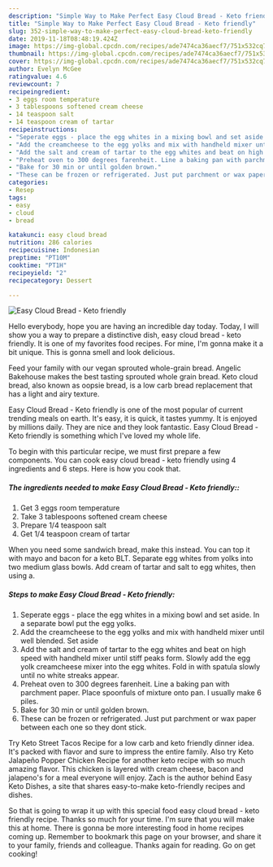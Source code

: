 ```yaml
---
description: "Simple Way to Make Perfect Easy Cloud Bread - Keto friendly"
title: "Simple Way to Make Perfect Easy Cloud Bread - Keto friendly"
slug: 352-simple-way-to-make-perfect-easy-cloud-bread-keto-friendly
date: 2019-11-18T08:48:19.424Z
image: https://img-global.cpcdn.com/recipes/ade7474ca36aecf7/751x532cq70/easy-cloud-bread-keto-friendly-recipe-main-photo.jpg
thumbnail: https://img-global.cpcdn.com/recipes/ade7474ca36aecf7/751x532cq70/easy-cloud-bread-keto-friendly-recipe-main-photo.jpg
cover: https://img-global.cpcdn.com/recipes/ade7474ca36aecf7/751x532cq70/easy-cloud-bread-keto-friendly-recipe-main-photo.jpg
author: Evelyn McGee
ratingvalue: 4.6
reviewcount: 7
recipeingredient:
- 3 eggs room temperature
- 3 tablespoons softened cream cheese
- 14 teaspoon salt
- 14 teaspoon cream of tartar
recipeinstructions:
- "Seperate eggs - place the egg whites in a mixing bowl and set aside. In a separate bowl put the egg yolks."
- "Add the creamcheese to the egg yolks and mix with handheld mixer until well blended. Set aside"
- "Add the salt and cream of tartar to the egg whites and beat on high speed with handheld mixer until stiff peaks form. Slowly add the egg yolk creamcheese mixer into the egg whites. Fold in with spatula slowly until no white streaks appear."
- "Preheat oven to 300 degrees farenheit. Line a baking pan with parchment paper. Place spoonfuls of mixture onto pan. I usually make 6 piles."
- "Bake for 30 min or until golden brown."
- "These can be frozen or refrigerated. Just put parchment or wax paper between each one so they dont stick."
categories:
- Resep
tags:
- easy
- cloud
- bread

katakunci: easy cloud bread
nutrition: 286 calories
recipecuisine: Indonesian
preptime: "PT10M"
cooktime: "PT1H"
recipeyield: "2"
recipecategory: Dessert

---
```



![Easy Cloud Bread - Keto friendly](https://img-global.cpcdn.com/recipes/ade7474ca36aecf7/751x532cq70/easy-cloud-bread-keto-friendly-recipe-main-photo.jpg)

Hello everybody, hope you are having an incredible day today. Today, I will show you a way to prepare a distinctive dish, easy cloud bread - keto friendly. It is one of my favorites food recipes. For mine, I'm gonna make it a bit unique. This is gonna smell and look delicious.

Feed your family with our vegan sprouted whole-grain bread. Angelic Bakehouse makes the best tasting sprouted whole grain bread. Keto cloud bread, also known as oopsie bread, is a low carb bread replacement that has a light and airy texture.

Easy Cloud Bread - Keto friendly is one of the most popular of current trending meals on earth. It's easy, it is quick, it tastes yummy. It is enjoyed by millions daily. They are nice and they look fantastic. Easy Cloud Bread - Keto friendly is something which I've loved my whole life.


To begin with this particular recipe, we must first prepare a few components. You can cook easy cloud bread - keto friendly using 4 ingredients and 6 steps. Here is how you cook that.

##### The ingredients needed to make Easy Cloud Bread - Keto friendly::

1. Get 3 eggs room temperature
1. Take 3 tablespoons softened cream cheese
1. Prepare 1/4 teaspoon salt
1. Get 1/4 teaspoon cream of tartar


When you need some sandwich bread, make this instead. You can top it with mayo and bacon for a keto BLT. Separate egg whites from yolks into two medium glass bowls. Add cream of tartar and salt to egg whites, then using a. 

##### Steps to make Easy Cloud Bread - Keto friendly:

1. Seperate eggs - place the egg whites in a mixing bowl and set aside. In a separate bowl put the egg yolks.
1. Add the creamcheese to the egg yolks and mix with handheld mixer until well blended. Set aside
1. Add the salt and cream of tartar to the egg whites and beat on high speed with handheld mixer until stiff peaks form. Slowly add the egg yolk creamcheese mixer into the egg whites. Fold in with spatula slowly until no white streaks appear.
1. Preheat oven to 300 degrees farenheit. Line a baking pan with parchment paper. Place spoonfuls of mixture onto pan. I usually make 6 piles.
1. Bake for 30 min or until golden brown.
1. These can be frozen or refrigerated. Just put parchment or wax paper between each one so they dont stick.


Try Keto Street Tacos Recipe for a low carb and keto friendly dinner idea. It&#39;s packed with flavor and sure to impress the entire family. Also try Keto Jalapeño Popper Chicken Recipe for another keto recipe with so much amazing flavor. This chicken is layered with cream cheese, bacon and jalapeno&#39;s for a meal everyone will enjoy. Zach is the author behind Easy Keto Dishes, a site that shares easy-to-make keto-friendly recipes and dishes. 

So that is going to wrap it up with this special food easy cloud bread - keto friendly recipe. Thanks so much for your time. I'm sure that you will make this at home. There is gonna be more interesting food in home recipes coming up. Remember to bookmark this page on your browser, and share it to your family, friends and colleague. Thanks again for reading. Go on get cooking!
